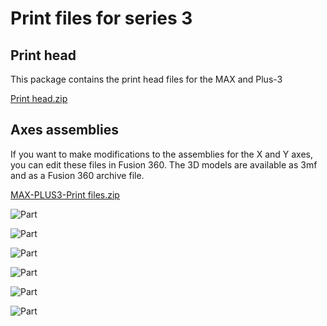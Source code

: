 # **Print files for series 3**

## **Print head**

This package contains the print head files for the MAX and Plus-3

[Print head.zip](https://github.com/leadustin/QIDI-up2date/files/14607226/Druckkopf.zip)

## **Axes assemblies**

If you want to make modifications to the assemblies for the X and Y axes, you can edit these files in Fusion 360.
The 3D models are available as 3mf and as a Fusion 360 archive file.

[MAX-PLUS3-Print files.zip](https://github.com/leadustin/QIDI-up2date/files/14607074/MAX-PLUS3-Druckdateien.zip)

![Part](/../main/images/part1.png)

![Part](/../main/images/part2.png)

![Part](/../main/images/part3.png)

![Part](/../main/images/part4.png)

![Part](/../main/images/part5.png)

![Part](/../main/images/part6.png)

